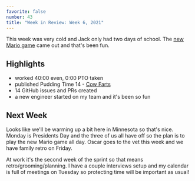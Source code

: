 ```yaml
---
favorite: false
number: 43
title: "Week in Review: Week 6, 2021"
---
```


This week was very cold and Jack only had two days of school. The [new Mario
game][mario] came out and that's been fun.

## Highlights

* worked 40:00 even, 0:00 PTO taken
* published Pudding Time 14 - [Cow Farts][cow-farts]
* 14 GitHub issues and PRs created
* a new engineer started on my team and it's been so fun

## Next Week

Looks like we'll be warming up a bit here in Minnesota so that's nice. Monday is
Presidents Day and the three of us all have off so the plan is to play the new
Mario game all day. Oscar goes to the vet this week and we have family retro on
Friday.

At work it's the second week of the sprint so that means
retro/grooming/planning. I have a couple interviews setup and my calendar is
full of meetings on Tuesday so protecting time will be important as usual!

[mario]: https://en.wikipedia.org/wiki/Super_Mario_3D_World#Super_Mario_3D_World_+_Bowser's_Fury
[cow-farts]: https://puddingtime.buzzsprout.com/1470301/7839637-cow-farts
